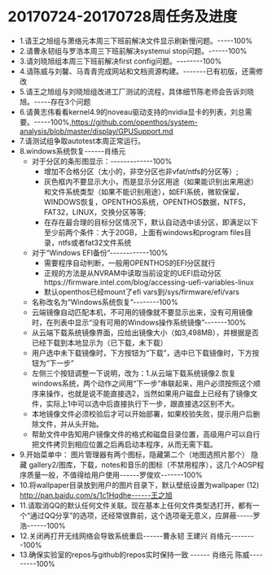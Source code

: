 # 20170724-20170728周任务及进度

- 1.请王之旭组与萧络元本周三下班前解决文件显示刷新慢问题。-----100%
- 2.请曹永韧组与罗浩本周三下班前解决systemui stop问题。------100%
- 3.请刘晓旭组本周三下班前解决first config问题。--------100%
- 4.请陈威与刘馨、马青青完成网站和文档资源构建。-------已有初版，还需修改
- 5.请王之旭组与刘晓旭组改进工厂测试的流程，具体细节陈老师会告诉刘晓旭。-----存在3个问题
- 6.请黄志伟看看kernel4.9的noveau驱动支持的nvidia显卡的列表，刘总需要。-----100%,https://github.com/openthos/system-analysis/blob/master/display/GPUSupport.md
- 7.请测试组争取autotest本周正常运行。
- 8.windows系统恢复------肖络元
  - 对于分区的条形图显示：-------------100%
    - 增加不合格分区（太小的，非空分区也非vfat/ntfs的分区等）;
    - 灰色框内不要显示大小，而是显示分区用途（如果能识别出来用途）和文件系统类型（如果不能识别用途），如EFI系统，微软保留，WINDOWS恢复，OPENTHOS系统，OPENTHOS数据，NTFS，FAT32，LINUX，交换分区等等;
    - 在存在最合理的目标分区情况下，默认自动选中该分区，即满足以下至少前两个条件：大于20GB，上面有windows和program files目录，ntfs或者fat32文件系统
  - 对于“Windows EFI备份”------------100%
    - 需要程序自动判断，一般用OPENTHOS的EFI分区就行
    - 正规的方法是从NVRAM中读取当前设定的UEFI启动分区https://firmware.intel.com/blog/accessing-uefi-variables-linux
    - 默认openthos已经mount了efi vars到/sys/firmware/efi/vars
  - 名称改名为“Windows系统恢复”--------100%
  - 云端镜像自动匹配本机，不可用的镜像就不要显示出来，没有可用镜像时，在列表中显示“没有可用的Windows操作系统镜像”-------100%
  - 从云端下载系统镜像界面，应给出镜像大小（如3,498MB），并根据是否已经下载到本地显示为（已下载，未下载）
  - 用户选中未下载镜像时，下方按钮为“下载”，选中已下载镜像时，下方按钮为“下一步”
  - 左侧三个按钮调整一下说明，改为：1.从云端下载系统镜像2.恢复windows系统，两个动作之间用“下一步”串联起来，用户必须按照这个顺序来操作，也就是说不能直接选2，当然如果用户磁盘上已经有了镜像文件，实际上1中可以选中后直接执行下一步，跟直接选2区别不大。
  - 本地镜像文件必须校验后才可以开始部署，如果校验失败，提示用户后删除文件，并从头开始。
  - 帮助文件中告知用户镜像文件的格式和磁盘目录位置，高级用户可以自行把文件拷贝到相应位置之后再启动本程序，从而无需下载。
- 9.开始菜单中： 图片管理器有两个图标，隐藏第二个（地图选照片那个） 隐藏 gallery2/图库，下载，notes和音乐的图标（不禁用程序），这几个AOSP程序质量一般，不值得给用户使用------罗俊欢-------100%
- 10.将wallpaper目录放到用户的图片目录下，默认壁纸设置为wallpaper (12) http://pan.baidu.com/s/1c1Hqdhe------王之旭
- 11.请取消QQ的默认任何文件关联。现在基本上任何文件类型选打开，都有一个“通过QQ分享”的选项，还经常很靠前，这个选项毫无意义，应屏蔽-----罗浩------100%
- 12.关闭再打开无线网络会导致系统重启------曹永韧 王建兴 肖络元--------100%
- 13.确保实验室的repos与github的repos实时保持一致 ------ 肖络元 陈威---------100%
